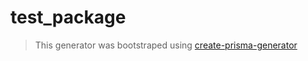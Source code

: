 # test_package

> This generator was bootstraped using [create-prisma-generator](https://github.com/YassinEldeeb/Prisma-TypeGraphQL-Types-Generator)
